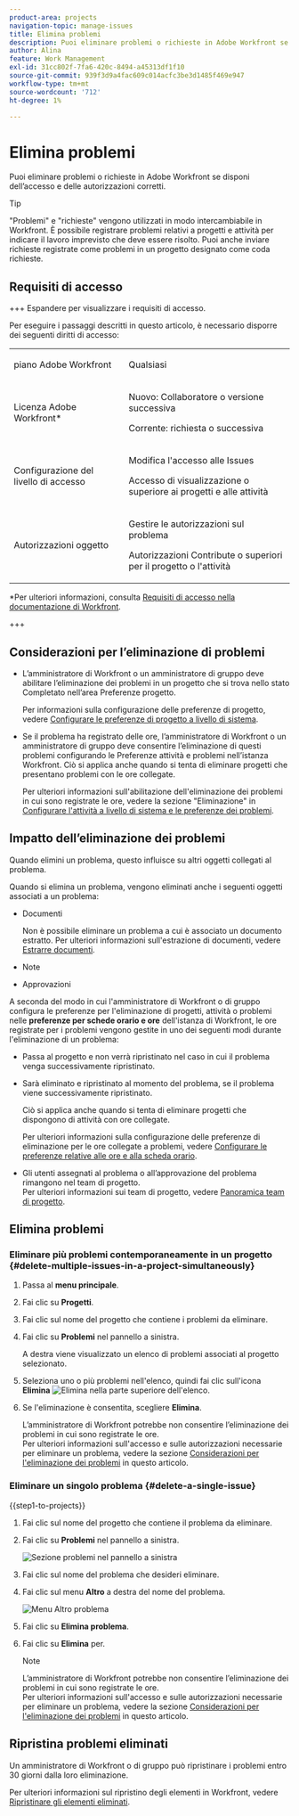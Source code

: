 ```yaml
---
product-area: projects
navigation-topic: manage-issues
title: Elimina problemi
description: Puoi eliminare problemi o richieste in Adobe Workfront se disponi dell’accesso e delle autorizzazioni corretti.
author: Alina
feature: Work Management
exl-id: 31cc802f-7fa6-420c-8494-a45313df1f10
source-git-commit: 939f3d9a4fac609c014acfc3be3d1485f469e947
workflow-type: tm+mt
source-wordcount: '712'
ht-degree: 1%

---
```


# Elimina problemi

<!--Audited: 05/2025-->

Puoi eliminare problemi o richieste in Adobe Workfront se disponi dell’accesso e delle autorizzazioni corretti.

>[!TIP]
>
>&quot;Problemi&quot; e &quot;richieste&quot; vengono utilizzati in modo intercambiabile in Workfront. È possibile registrare problemi relativi a progetti e attività per indicare il lavoro imprevisto che deve essere risolto. Puoi anche inviare richieste registrate come problemi in un progetto designato come coda richieste.

## Requisiti di accesso

+++ Espandere per visualizzare i requisiti di accesso.

Per eseguire i passaggi descritti in questo articolo, è necessario disporre dei seguenti diritti di accesso:

<table style="table-layout:auto"> 
 <col> 
 <col> 
 <tbody> 
  <tr> 
   <td role="rowheader">piano Adobe Workfront</td> 
   <td> <p>Qualsiasi</p> </td> 
  </tr> 
  <tr> 
   <td role="rowheader">Licenza Adobe Workfront*</td> 
   <td> <p>Nuovo: Collaboratore o versione successiva</p>
   <p>Corrente: richiesta o successiva</p>
 </td> 
  </tr> 
  <tr> 
   <td role="rowheader">Configurazione del livello di accesso</td> 
   <td> <p>Modifica l'accesso alle Issues</p> <p>Accesso di visualizzazione o superiore ai progetti e alle attività</p>  </td> 
  </tr> 
  <tr> 
   <td role="rowheader">Autorizzazioni oggetto</td> 
   <td> <p>Gestire le autorizzazioni sul problema</p> <p>Autorizzazioni Contribute o superiori per il progetto o l'attività</p> </td> 
  </tr> 
 </tbody> 
</table>

*Per ulteriori informazioni, consulta [Requisiti di accesso nella documentazione di Workfront](/help/quicksilver/administration-and-setup/add-users/access-levels-and-object-permissions/access-level-requirements-in-documentation.md).

+++

## Considerazioni per l’eliminazione di problemi

* L’amministratore di Workfront o un amministratore di gruppo deve abilitare l’eliminazione dei problemi in un progetto che si trova nello stato Completato nell’area Preferenze progetto.

  Per informazioni sulla configurazione delle preferenze di progetto, vedere [Configurare le preferenze di progetto a livello di sistema](../../../administration-and-setup/set-up-workfront/configure-system-defaults/set-project-preferences.md).

* Se il problema ha registrato delle ore, l’amministratore di Workfront o un amministratore di gruppo deve consentire l’eliminazione di questi problemi configurando le Preferenze attività e problemi nell’istanza Workfront. Ciò si applica anche quando si tenta di eliminare progetti che presentano problemi con le ore collegate.

  Per ulteriori informazioni sull&#39;abilitazione dell&#39;eliminazione dei problemi in cui sono registrate le ore, vedere la sezione &quot;Eliminazione&quot; in [Configurare l&#39;attività a livello di sistema e le preferenze dei problemi](../../../administration-and-setup/set-up-workfront/configure-system-defaults/set-task-issue-preferences.md).


## Impatto dell’eliminazione dei problemi

Quando elimini un problema, questo influisce su altri oggetti collegati al problema.

Quando si elimina un problema, vengono eliminati anche i seguenti oggetti associati a un problema:

* Documenti

  Non è possibile eliminare un problema a cui è associato un documento estratto. Per ulteriori informazioni sull&#39;estrazione di documenti, vedere [Estrarre documenti](../../../documents/managing-documents/check-out-documents.md).

* Note
* Approvazioni

A seconda del modo in cui l&#39;amministratore di Workfront o di gruppo configura le preferenze per l&#39;eliminazione di progetti, attività o problemi nelle **preferenze per schede orario e ore** dell&#39;istanza di Workfront, le ore registrate per i problemi vengono gestite in uno dei seguenti modi durante l&#39;eliminazione di un problema:

* Passa al progetto e non verrà ripristinato nel caso in cui il problema venga successivamente ripristinato.
* Sarà eliminato e ripristinato al momento del problema, se il problema viene successivamente ripristinato.

  Ciò si applica anche quando si tenta di eliminare progetti che dispongono di attività con ore collegate.

  <!--
  <MadCap:conditionalText data-mc-conditions="QuicksilverOrClassic.Draft mode">
  <span data-mc-conditions="QuicksilverOrClassic.Quicksilver">(this is not possible in classic)</span>
  </MadCap:conditionalText>
  -->

  Per ulteriori informazioni sulla configurazione delle preferenze di eliminazione per le ore collegate a problemi, vedere [Configurare le preferenze relative alle ore e alla scheda orario](../../../administration-and-setup/set-up-workfront/configure-timesheets-schedules/timesheet-and-hour-preferences.md).

* Gli utenti assegnati al problema o all’approvazione del problema rimangono nel team di progetto.\
  Per ulteriori informazioni sui team di progetto, vedere [Panoramica team di progetto](../../../manage-work/projects/planning-a-project/project-team-overview.md).

## Elimina problemi

### Eliminare più problemi contemporaneamente in un progetto  {#delete-multiple-issues-in-a-project-simultaneously}

1. Passa al **menu principale**.
1. Fai clic su **Progetti**.
1. Fai clic sul nome del progetto che contiene i problemi da eliminare.
1. Fai clic su **Problemi** nel pannello a sinistra.

   A destra viene visualizzato un elenco di problemi associati al progetto selezionato.
1. Seleziona uno o più problemi nell&#39;elenco, quindi fai clic sull&#39;icona **Elimina** ![Elimina](assets/delete.png) nella parte superiore dell&#39;elenco.

1. Se l&#39;eliminazione è consentita, scegliere **Elimina**.

   L’amministratore di Workfront potrebbe non consentire l’eliminazione dei problemi in cui sono registrate le ore.\
   Per ulteriori informazioni sull&#39;accesso e sulle autorizzazioni necessarie per eliminare un problema, vedere la sezione [Considerazioni per l&#39;eliminazione dei problemi](#considerations-for-deleting-issues) in questo articolo.

### Eliminare un singolo problema {#delete-a-single-issue}

{{step1-to-projects}}

1. Fai clic sul nome del progetto che contiene il problema da eliminare.
1. Fai clic su **Problemi** nel pannello a sinistra.

   ![Sezione problemi nel pannello a sinistra](assets/qs-issues-icon-highlighted-on-project-350x278.png)

1. Fai clic sul nome del problema che desideri eliminare.
1. Fai clic sul menu **Altro** a destra del nome del problema.

   ![Menu Altro problema](assets/qs-issue-more-menu-highlighted-350x469.png)

1. Fai clic su **Elimina problema**.
1. Fai clic su **Elimina** per.

   >[!NOTE]
   >
   >  L’amministratore di Workfront potrebbe non consentire l’eliminazione dei problemi in cui sono registrate le ore.\
   >  Per ulteriori informazioni sull&#39;accesso e sulle autorizzazioni necessarie per eliminare un problema, vedere la sezione [Considerazioni per l&#39;eliminazione dei problemi](#considerations-for-deleting-issues) in questo articolo.

## Ripristina problemi eliminati

Un amministratore di Workfront o di gruppo può ripristinare i problemi entro 30 giorni dalla loro eliminazione.

Per ulteriori informazioni sul ripristino degli elementi in Workfront, vedere [Ripristinare gli elementi eliminati](../../../administration-and-setup/manage-workfront/manage-deleted-items/restore-deleted-items.md).

